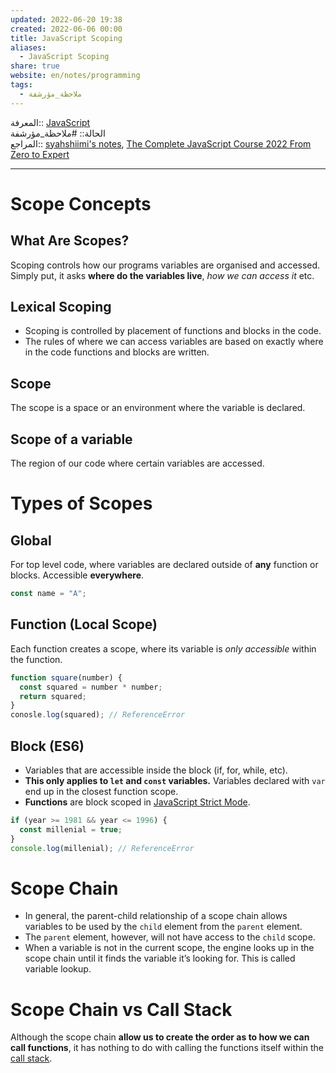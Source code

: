 ```yaml
---  
updated: 2022-06-20 19:38  
created: 2022-06-06 00:00  
title: JavaScript Scoping  
aliases:  
  - JavaScript Scoping  
share: true  
website: en/notes/programming  
tags:  
  - ملاحظة_مؤرشفة  
---  
```

  
  
المعرفة:: [JavaScript](JavaScript)  
الحالة:: #ملاحظة_مؤرشفة  
المراجع:: [syahshiimi's notes](https://github.com/syahshiimi/second-brain/blob/a6bbf926dc6a391717c005c47e7f5b6a5e9327d9/05%20Learning/00%20JavaScript/202107040014%20Scoping.md), [The Complete JavaScript Course 2022 From Zero to Expert](The%20Complete%20JavaScript%20Course%202022%20From%20Zero%20to%20Expert)  
  
---  
  
# Scope Concepts  
  
## What Are Scopes?  
  
Scoping controls how our programs variables are organised and accessed. Simply put, it asks **where do the variables live**, _how we can access it_ etc.  
  
## Lexical Scoping  
  
- Scoping is controlled by placement of functions and blocks in the code.  
- The rules of where we can access variables are based on exactly where in the code functions and blocks are written.  
  
## Scope  
  
The scope is a space or an environment where the variable is declared.  
  
## Scope of a variable  
  
The region of our code where certain variables are accessed.  
  
# Types of Scopes  
  
## Global  
  
For top level code, where variables are declared outside of **any** function or blocks. Accessible **everywhere**.  
  
```js  
const name = "A";  
```  
  
## Function (Local Scope)  
  
Each function creates a scope, where its variable is _only accessible_ within the function.  
  
```js  
function square(number) {  
  const squared = number * number;  
  return squared;  
}  
conosle.log(squared); // ReferenceError  
```  
  
## Block (ES6)  
  
- Variables that are accessible inside the block (if, for, while, etc).  
- **This only applies to `let` and `const` variables.** Variables declared with `var` end up in the closest function scope.  
- **Functions** are block scoped in [JavaScript Strict Mode](JavaScript%20Strict%20Mode).  
  
```js  
if (year >= 1981 && year <= 1996) {  
  const millenial = true;  
}  
console.log(millenial); // ReferenceError  
```  
  
# Scope Chain  
  
- In general, the parent-child relationship of a scope chain allows variables to be used by the `child` element from the `parent` element.  
- The `parent` element, however, will not have access to the `child` scope.  
- When a variable is not in the current scope, the engine looks up in the scope chain until it finds the variable it’s looking for. This is called variable lookup.  
  
# Scope Chain vs Call Stack  
  
Although the scope chain **allow us to create the order as to how we can call functions**, it has nothing to do with calling the functions itself within the [call stack](JavaScript%20Execution%20Context%20and%20Call%20Stack).  
